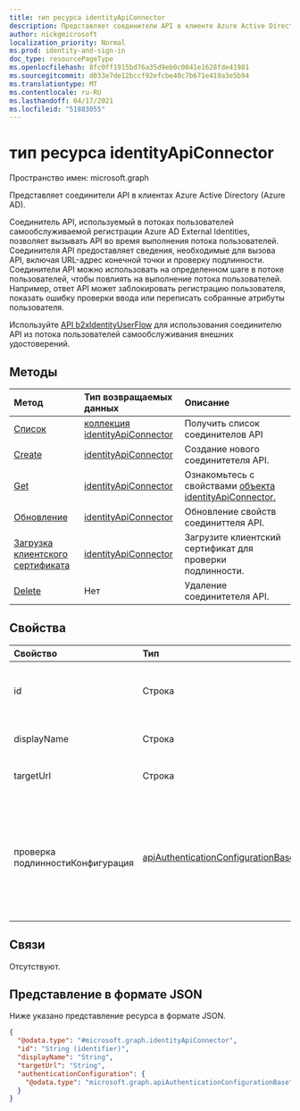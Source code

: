 ```yaml
---
title: тип ресурса identityApiConnector
description: Представляет соединители API в клиенте Azure Active Directory.
author: nickgmicrosoft
localization_priority: Normal
ms.prod: identity-and-sign-in
doc_type: resourcePageType
ms.openlocfilehash: 8fc0ff1915bd76a35d9eb0c0041e1628fde41981
ms.sourcegitcommit: d033e7de12bccf92efcbe40c7b671e419a3e5b94
ms.translationtype: MT
ms.contentlocale: ru-RU
ms.lasthandoff: 04/17/2021
ms.locfileid: "51883055"
---
```

# <a name="identityapiconnector-resource-type"></a>тип ресурса identityApiConnector

Пространство имен: microsoft.graph

Представляет соединители API в клиентах Azure Active Directory (Azure AD).

Соединитель API, используемый в потоках пользователей самообслуживаемой регистрации Azure AD External Identities, позволяет вызывать API во время выполнения потока пользователей. Соединителя API предоставляет сведения, необходимые для вызова API, включая URL-адрес конечной точки и проверку подлинности. Соединители API можно использовать на определенном шаге в потоке пользователей, чтобы повлиять на выполнение потока пользователей. Например, ответ API может заблокировать регистрацию пользователя, показать ошибку проверки ввода или переписать собранные атрибуты пользователя.

Используйте [API b2xIdentityUserFlow](b2xidentityuserflow.md) для использования соединителю API из потока пользователей самообслуживания внешних удостоверений.

## <a name="methods"></a>Методы

|Метод|Тип возвращаемых данных|Описание|
|:---|:---|:---|
|[Список](../api/identityapiconnector-list.md)|[коллекция identityApiConnector](../resources/identityapiconnector.md)| Получить список соединителов API|
|[Create](../api/identityapiconnector-create.md)|[identityApiConnector](identityapiconnector.md)|Создание нового соединитетеля API. |
|[Get](../api/identityapiconnector-get.md)|[identityApiConnector](identityapiconnector.md)|Ознакомьтесь с свойствами [объекта identityApiConnector.](../resources/identityapiconnector.md)|
|[Обновление](../api/identityapiconnector-update.md)|[identityApiConnector](identityapiconnector.md)|Обновление свойств соединиттеля API.|
|[Загрузка клиентского сертификата](../api/identityapiconnector-uploadclientcertificate.md)|[identityApiConnector](identityapiconnector.md)|Загрузите клиентский сертификат для проверки подлинности.|
|[Delete](../api/identityapiconnector-delete.md)|Нет|Удаление соединитетеля API.|

## <a name="properties"></a>Свойства

|Свойство|Тип|Описание|
|:---|:---|:---|
|id|Строка|Случайно созданный идентификатор соединиттеля API. |
|displayName|Строка| Имя соединитетеля API. |
|targetUrl|Строка| URL-адрес конечной точки API для вызова. |
|проверка подлинностиКонфигурация|[apiAuthenticationConfigurationBase](../resources/apiauthenticationconfigurationbase.md)|Объект, описывая сведения о конфигурации проверки подлинности для вызова API. Поддерживается клиентский сертификат Basic и PKCS 12.|

## <a name="relationships"></a>Связи

Отсутствуют.

## <a name="json-representation"></a>Представление в формате JSON

Ниже указано представление ресурса в формате JSON.
<!-- {
  "blockType": "resource",
  "keyProperty": "id",
  "@odata.type": "microsoft.graph.identityApiConnector",
  "openType": false
}
-->

``` json
{
  "@odata.type": "#microsoft.graph.identityApiConnector",
  "id": "String (identifier)",
  "displayName": "String",
  "targetUrl": "String",
  "authenticationConfiguration": {
    "@odata.type": "microsoft.graph.apiAuthenticationConfigurationBase"
  }
}
```
